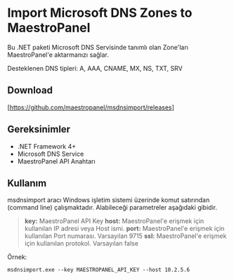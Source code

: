 # Import Microsoft DNS Zones to MaestroPanel

Bu .NET paketi Microsoft DNS Servisinde tanımlı olan Zone'ları MaestroPanel'e aktarmanızı sağlar.

Desteklenen DNS tipleri: A, AAA, CNAME, MX, NS, TXT, SRV

## Download

[https://github.com/maestropanel/msdnsimport/releases]

## Gereksinimler

* .NET Framework 4+
* Microsoft DNS Service
* MaestroPanel API Anahtarı

## Kullanım

msdnsimport aracı Windows işletim sistemi üzerinde komut satırından (command line) çalışmaktadır. Alabileceği parametreler aşağıdaki gibidir.


> __key:__ MaestroPanel API Key
> __host:__ MaestroPanel'e erişmek için kullanılan IP adresi veya Host ismi.
> __port:__ MaestroPanel'e erişmek için kullanılan Port numarası. Varsayılan 9715
> __ssl:__ MaestroPanel'e erişmek için kullanılan protokol. Varsayılan false

Örnek:

```
msdnsimport.exe --key MAESTROPANEL_API_KEY --host 10.2.5.6
```

